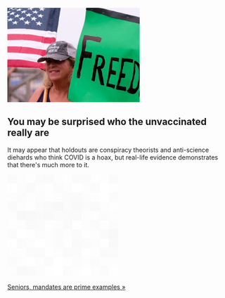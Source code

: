 
![You may be surprised who the unvaccinated really are](./20211015235904.png)
## You may be surprised who the unvaccinated really are

It may appear that holdouts are conspiracy theorists and anti-science diehards who think COVID is a hoax, but real-life evidence demonstrates that there's much more to it.

![pic](../square_bg.png)

[Seniors, mandates are prime examples »](https://www.yahoo.com/news/unvaccinated-may-not-think-120724338.html)
